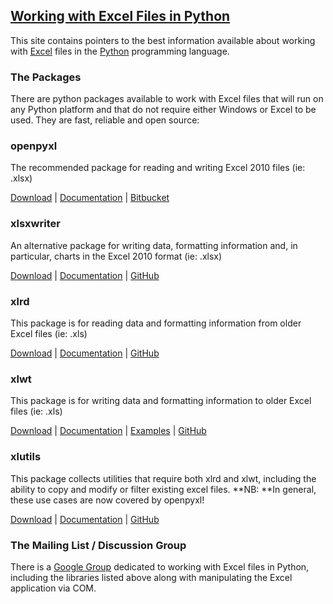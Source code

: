## [Working with Excel Files in Python][0]

This site contains pointers to the best information available
about working with [Excel][18] files in the [Python][19]
programming language.

### The Packages

There are python packages available to work with Excel files that
will run on any Python platform and that do not require either
Windows or Excel to be used. They are fast, reliable and open source:

### openpyxl

The recommended package for reading and writing Excel 2010 files
(ie: .xlsx)

[Download][1] | [Documentation][2] | [Bitbucket][3]

### xlsxwriter

An alternative package for writing data, formatting information and,
in particular, charts in the Excel 2010 format (ie: .xlsx)

[Download][4] | [Documentation][5] | [GitHub][6]

### xlrd

This package is for reading data and formatting information
from older Excel files (ie: .xls)

[Download][7] | [Documentation][8] | [GitHub][9]

### xlwt

This package is for writing data and formatting information
to older Excel files (ie: .xls)

[Download][10] | [Documentation][11] | [Examples][12] | [GitHub][13]

### xlutils

This package collects utilities that require both xlrd and xlwt,
including the ability to copy and modify or filter existing excel files.
**NB: **In general, these use cases are now covered by openpyxl!

[Download][14] | [Documentation][15] | [GitHub][16]

### The Mailing List / Discussion Group

There is a [Google Group][17] dedicated to working with Excel files
in Python, including the libraries listed above along with
manipulating the Excel application via COM.


[0]:http://www.python-excel.org/
[1]:http://pypi.python.org/pypi/openpyxl
[2]:https://openpyxl.readthedocs.org/
[3]:https://bitbucket.org/openpyxl/openpyxl
[4]:https://pypi.python.org/pypi/XlsxWriter
[5]:https://xlsxwriter.readthedocs.org/
[6]:https://github.com/jmcnamara/XlsxWriter
[7]:http://pypi.python.org/pypi/xlrd
[8]:http://xlrd.readthedocs.io/en/latest/
[9]:https://github.com/python-excel/xlrd
[10]:http://pypi.python.org/pypi/xlwt
[11]:http://xlwt.readthedocs.io/en/latest/
[12]:https://github.com/python-excel/xlwt/tree/master/examples
[13]:https://github.com/python-excel/xlwt
[14]:http://pypi.python.org/pypi/xlutils
[15]:http://xlutils.readthedocs.io/en/latest/
[16]:https://github.com/python-excel/xlutils
[17]:http://groups.google.com/group/python-excel
[18]:https://products.office.com/en-us/excel
[19]:http://www.python.org/

